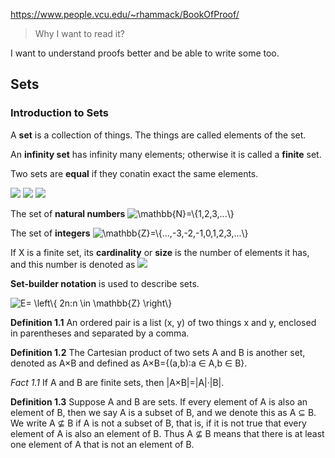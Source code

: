 https://www.people.vcu.edu/~rhammack/BookOfProof/

> Why I want to read it?

I want to understand proofs better and be able to write some too.

## Sets

### Introduction to Sets

A __set__ is a collection of things. The things are called elements of the set.

An __infinity set__ has infinity many elements; otherwise it is called a __finite__ set.

Two sets are __equal__ if they conatin exact the same elements.

<img src="https://render.githubusercontent.com/render/math?math=A = {2,3,4,5}">
<img src="https://render.githubusercontent.com/render/math?math=2 \in A">
<img src="https://render.githubusercontent.com/render/math?math=7 \notin A">

The set of __natural numbers__ <img src="https://latex.codecogs.com/svg.image?\mathbb{N}=\{1,2,3,...\}" title="\mathbb{N}=\{1,2,3,...\}" />

The set of __integers__ <img src="https://latex.codecogs.com/svg.image?\mathbb{Z}=\{...,-3,-2,-1,0,1,2,3,...\}" title="\mathbb{Z}=\{...,-3,-2,-1,0,1,2,3,...\}" />

If X is a finite set, its __cardinality__ or __size__ is the number of elements it has, and this number is denoted as <img src="https://render.githubusercontent.com/render/math?math=|X|">

__Set-builder notation__ is used to describe sets.

<img src="https://latex.codecogs.com/svg.image?E=&space;\left\{&space;2n:n&space;\in&space;\mathbb{Z}&space;\right\}" title="E= \left\{ 2n:n \in \mathbb{Z} \right\}" />

__Definition 1.1__ An ordered pair is a list (x, y) of two things x and y, enclosed in parentheses and separated by a comma.

__Definition 1.2__ The Cartesian product of two sets A and B is another set, denoted as A×B and defined as A×B={(a,b):a ∈ A,b ∈ B}.

*Fact 1.1* If A and B are finite sets, then |A×B|=|A|·|B|.

__Definition 1.3__ Suppose A and B are sets. If every element of A is also an element of B, then we say A is a subset of B, and we denote this as A ⊆ B. We write A ⊈ B if A is not a subset of B, that is, if it is not true that every element of A is also an element of B. Thus A ⊈ B means that there is at least one element of A that is not an element of B.

